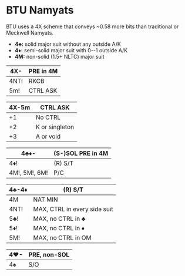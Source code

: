 # BTU Namyats

BTU uses a 4X scheme that conveys ~0.58 more bits than traditional or Meckwell
Namyats.

- **4♣:** solid major suit without any outside A/K
- **4♦:** semi-solid major suit with 0--1 outside A/K
- **4M:** non-solid (1.5+ NLTC) major suit

| 4X-  | PRE in 4M |
|------|-----------|
| 4NT! | RKCB      |
| 5m!  | CTRL ASK  |

| 4X-5m | CTRL ASK |
|-------|----------|
| +1    | No CTRL
| +2    | K or singleton
| +3    | A or void

| 4♣♦-          | (S-)SOL PRE in 4M |
|---------------|-------------------|
| 4♦!           | (R) S/T           |
| 4M!, 5M!, 6M! | P/C               |

| 4♣-4♦ | (R) S/T |
|-------|---------|
| 4M    | NAT MIN
| 4NT!  | MAX, CTRL in every side suit
| 5♣!   | MAX, no CTRL in ♣
| 5♦!   | MAX, no CTRL in ♦
| 5M!   | MAX, no CTRL in OM

| 4♥- | PRE, non-SOL |
|-----|--------------|
| 4♠  | S/O          |

